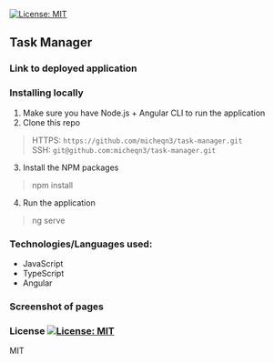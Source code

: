 [![License: MIT](https://img.shields.io/badge/License-MIT-yellow.svg)](https://opensource.org/licenses/MIT)
## Task Manager
  
### Link to deployed application

### Installing locally

1. Make sure you have Node.js + Angular CLI to run the application
2. Clone this repo
> HTTPS: `https://github.com/micheqn3/task-manager.git` <br>
> SSH: `git@github.com:micheqn3/task-manager.git`
3. Install the NPM packages
> npm install
4. Run the application
> ng serve

### Technologies/Languages used: 

  - JavaScript
  - TypeScript
  - Angular

### Screenshot of pages


### License [![License: MIT](https://img.shields.io/badge/License-MIT-yellow.svg)](https://opensource.org/licenses/MIT)

MIT 
